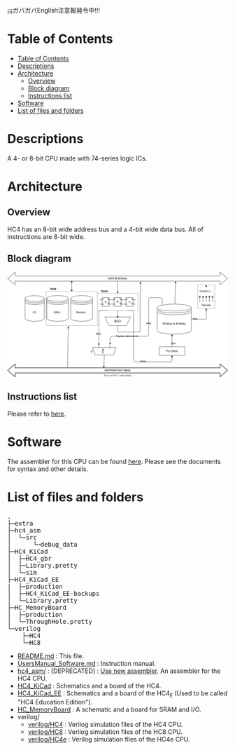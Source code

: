 ¡¡¡ガバガバEnglish注意報発令中!!!

# Table of Contents
- [Table of Contents](#table-of-contents)
- [Descriptions](#descriptions)
- [Architecture](#architecture)
  - [Overview](#overview)
  - [Block diagram](#block-diagram)
  - [Instructions list](#instructions-list)
- [Software](#software)
- [List of files and folders](#list-of-files-and-folders)

# Descriptions

A 4- or 8-bit CPU made with 74-series logic ICs.

# Architecture
## Overview

HC4 has an 8-bit wide address bus and a 4-bit wide data bus.
All of instructions are 8-bit wide.

## Block diagram

![Block diagram of this CPU.](./HC4.svg)

## Instructions list

Please refer to [here](https://github.com/nasu8151/HC4/blob/main/UsersManual_Software.md).

# Software

The assembler for this CPU can be found [here](https://github.com/nasu8151/hcxasm).
Please see the documents for syntax and other details.

# List of files and folders

<pre>
.
├─extra
├─hc4_asm
│  └─src
│      └─debug_data
├─HC4_KiCad
│  ├─HC4_gbr
│  ├─Library.pretty
│  └─sim
├─HC4_KiCad_EE
|  ├─production
│  ├─HC4_KiCad_EE-backups
│  └─Library.pretty
├─HC_MemoryBoard
│  ├─production
│  └─ThroughHole.pretty
└─verilog
    ├─HC4
    └─HC8
</pre>

* [README.md](https://github.com/nasu8151/HC4) : This file.
* [UsersManual_Software.md](https://github.com/nasu8151/HC4/blob/main/UsersManual_Software.md) : Instruction manual.
* [hc4_asm/](https://github.com/nasu8151/HC4/blob/main/hc4_asm) : [DEPRECATED] : [Use new assembler](https://github.com/nasu8151/hcxasm). An assembler for the HC4 CPU.
* [HC4_KiCad](https://github.com/nasu8151/HC4/blob/main/HC4_KiCad) : Schematics and a board of the HC4.
* [HC4_KiCad_EE](https://github.com/nasu8151/HC4/blob/main/HC4_KiCad_EE) : Schematics and a board of the HC4<sub>E</sub> (Used to be called "HC4 Education Edition").
* [HC_MemoryBoard](https://github.com/nasu8151/HC4/blob/main/HC4_KiCad_EE) : A schematic and a board for SRAM and I/O.
* verilog/
  * [verilog/HC4](https://github.com/nasu8151/HC4/blob/main/verilog/HC4) : Verilog simulation files of the HC4 CPU.
  * [verilog/HC8](https://github.com/nasu8151/blob/main/HC4/verilog/HC8) : Verilog simulation files of the HC8 CPU.
  * [verilog/HC4e](https://github.com/nasu8151/blob/main/HC4/verilog/HC8) : Verilog simulation files of the HC4e CPU.